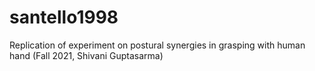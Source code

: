 # santello1998
Replication of experiment on postural synergies in grasping with human hand (Fall 2021, Shivani Guptasarma)
